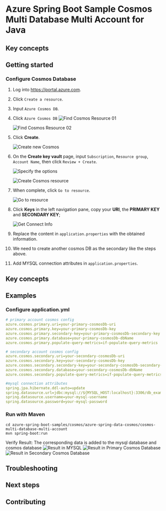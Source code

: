 # Azure Spring Boot Sample Cosmos Multi Database Multi Account for Java

## Key concepts
## Getting started



### Configure Cosmos Database
1. Log into <https://portal.azure.com>.

1. Click `Create a resource`.

1. Input `Azure Cosmos DB`.

1. Click `Azure Cosmos DB`
    ![Find Cosmos Resource 01](resource/creating-cosmos-01.png)

    ![Find Cosmos Resource 02](resource/creating-cosmos-02.png)

1. Click **Create**.

    ![Create new Cosmos](resource/creating-cosmos-03.png)

1. On the **Create key vault** page, input `Subscription`, `Resource group`, `Account Name`, then click `Review + Create`.

    ![Specify the options](resource/specify-the-options.png)

    ![Create Cosmos resource](resource/create-cosmos-resource.png)

1. When complete, click `Go to resource`.

    ![Go to resource](resource/go-to-resource.png)

1. Click **Keys** in the left navigation pane, copy your **URI**, the **PRIMARY KEY** and **SECONDARY KEY**;

    ![Get Connect Info](resource/get-connect-info.png)

1. Replace the content in `application.properties` with the obtained information.

1. We need to create another cosmos DB as the secondary like the steps above.

1. Add MYSQL connection attributes in `application.properties`.

## Key concepts
## Examples
### Configure application.yml
```yaml
# primary account cosmos config
azure.cosmos.primary.uri=your-primary-cosmosDb-uri
azure.cosmos.primary.key=your-primary-cosmosDb-key
azure.cosmos.primary.secondary-key=your-primary-cosmosDb-secondary-key
azure.cosmos.primary.database=your-primary-cosmosDb-dbName
azure.cosmos.primary.populate-query-metrics=if-populate-query-metrics

# secondary account cosmos config
azure.cosmos.secondary.uri=your-secondary-cosmosDb-uri
azure.cosmos.secondary.key=your-secondary-cosmosDb-key
azure.cosmos.secondary.secondary-key=your-secondary-cosmosDb-secondary-key
azure.cosmos.secondary.database=your-secondary-cosmosDb-dbName
azure.cosmos.secondary.populate-query-metrics=if-populate-query-metrics

#mysql connection attributes
spring.jpa.hibernate.ddl-auto=update
spring.datasource.url=jdbc:mysql://${MYSQL_HOST:localhost}:3306/db_example
spring.datasource.username=your-mysql-username
spring.datasource.password=your-mysql-password
```

### Run with Maven
```shell
cd azure-spring-boot-samples/cosmos/azure-spring-data-cosmos/cosmos-multi-database-multi-account
mvn spring-boot:run
```

Verify Result:
The corresponding data is added to the mysql database and cosmos database
    ![Result in MYSQL](resource/result-in-mysql.png)
    ![Result in Primary Cosmos Database](resource/result-in-primary-cosmos-database.png)
    ![Result in Secondary Cosmos Database](resource/result-in-secondary-cosmos-database.png)
    
## Troubleshooting
## Next steps
## Contributing

<!-- LINKS -->

